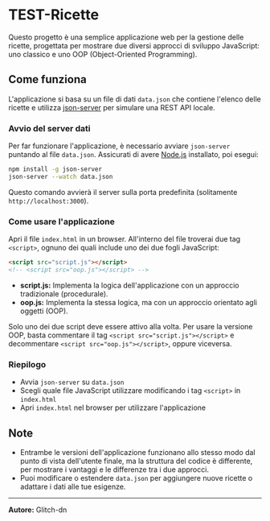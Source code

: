 # TEST-Ricette

Questo progetto è una semplice applicazione web per la gestione delle ricette, progettata per mostrare due diversi approcci di sviluppo JavaScript: uno classico e uno OOP (Object-Oriented Programming).

## Come funziona

L'applicazione si basa su un file di dati `data.json` che contiene l'elenco delle ricette e utilizza [json-server](https://github.com/typicode/json-server) per simulare una REST API locale.

### Avvio del server dati

Per far funzionare l'applicazione, è necessario avviare `json-server` puntando al file `data.json`. Assicurati di avere [Node.js](https://nodejs.org/) installato, poi esegui:

```bash
npm install -g json-server
json-server --watch data.json
```

Questo comando avvierà il server sulla porta predefinita (solitamente `http://localhost:3000`).

### Come usare l'applicazione

Apri il file `index.html` in un browser. All'interno del file troverai due tag `<script>`, ognuno dei quali include uno dei due fogli JavaScript:

```html
<script src="script.js"></script>
<!-- <script src="oop.js"></script> -->
```

- **script.js:** Implementa la logica dell'applicazione con un approccio tradizionale (procedurale).
- **oop.js:** Implementa la stessa logica, ma con un approccio orientato agli oggetti (OOP).

Solo uno dei due script deve essere attivo alla volta. Per usare la versione OOP, basta commentare il tag `<script src="script.js"></script>` e decommentare `<script src="oop.js"></script>`, oppure viceversa.

### Riepilogo

- Avvia `json-server` su `data.json`
- Scegli quale file JavaScript utilizzare modificando i tag `<script>` in `index.html`
- Apri `index.html` nel browser per utilizzare l'applicazione

## Note

- Entrambe le versioni dell'applicazione funzionano allo stesso modo dal punto di vista dell'utente finale, ma la struttura del codice è differente, per mostrare i vantaggi e le differenze tra i due approcci.
- Puoi modificare o estendere `data.json` per aggiungere nuove ricette o adattare i dati alle tue esigenze.

---
**Autore:** Glitch-dn
